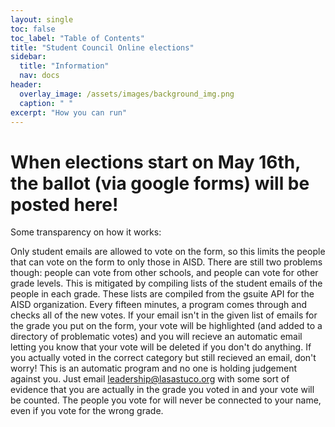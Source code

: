 ```yaml
---
layout: single
toc: false
toc_label: "Table of Contents"
title: "Student Council Online elections"
sidebar:
  title: "Information"
  nav: docs
header:
  overlay_image: /assets/images/background_img.png
  caption: " "
excerpt: "How you can run"
---
```


# When elections start on May 16th, the ballot (via google forms) will be posted here!


Some transparency on how it works:

Only student emails are allowed to vote on the form, so this limits the people that can vote on the form to only those in AISD. There are still two problems though: people can vote from other schools, and people can vote for other grade levels. This is mitigated by compiling lists of the student emails of the people in each grade. These lists are compiled from the gsuite API for the AISD organization. Every fifteen minutes, a program comes through and checks all of the new votes. If your email isn't in the given list of emails for the grade you put on the form, your vote will be highlighted (and added to a directory of problematic votes) and you will recieve an automatic email letting you know that your vote will be deleted if you don't do anything. If you actually voted in the correct category but still recieved an email, don't worry! This is an automatic program and no one is holding judgement against you. Just email <leadership@lasastuco.org> with some sort of evidence that you are actually in the grade you voted in and your vote will be counted. The people you vote for will never be connected to your name, even if you vote for the wrong grade.
